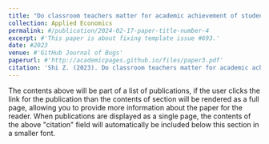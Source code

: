 ```yaml
---
title: "Do classroom teachers matter for academic achievement of students? Evidence from random assignment of students to teachers in China" 
collection: Applied Economics
permalink: #/publication/2024-02-17-paper-title-number-4
excerpt: #'This paper is about fixing template issue #693.'
date: #2023
venue: #'GitHub Journal of Bugs'
paperurl: #'http://academicpages.github.io/files/paper3.pdf'
citation: 'Shi Z. (2023). Do classroom teachers matter for academic achievement of students? Evidence from random assignment of students to teachers in China. Applied Economics (SSCI, JCR Q2) , 55(26), 3043-3061.'
---
```


The contents above will be part of a list of publications, if the user clicks the link for the publication than the contents of section will be rendered as a full page, allowing you to provide more information about the paper for the reader. When publications are displayed as a single page, the contents of the above "citation" field will automatically be included below this section in a smaller font.
